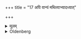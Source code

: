 +++
title = "17 अपि वान्यं मथित्वाभ्यादध्यात्"

+++

<details><summary>मूलम्</summary>

अपि वान्यं मथित्वाभ्यादध्यात् १७
</details>

<details><summary>Oldenberg</summary>

17. Or he may kindle another fire by attrition and may set it up.
</details>
